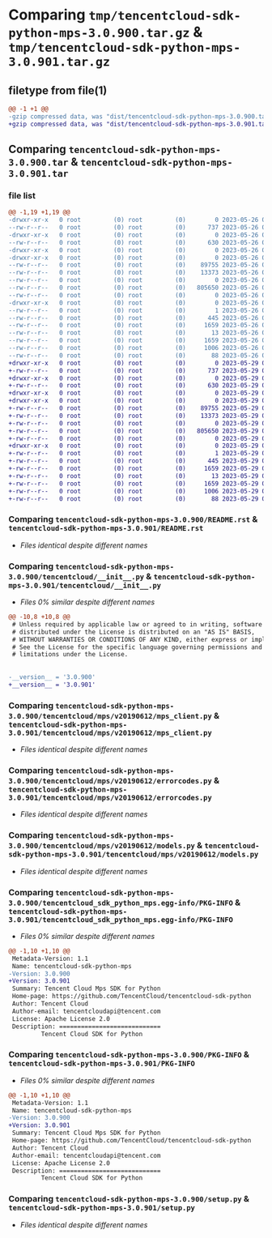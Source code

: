 # Comparing `tmp/tencentcloud-sdk-python-mps-3.0.900.tar.gz` & `tmp/tencentcloud-sdk-python-mps-3.0.901.tar.gz`

## filetype from file(1)

```diff
@@ -1 +1 @@
-gzip compressed data, was "dist/tencentcloud-sdk-python-mps-3.0.900.tar", last modified: Fri May 26 02:23:33 2023, max compression
+gzip compressed data, was "dist/tencentcloud-sdk-python-mps-3.0.901.tar", last modified: Mon May 29 02:32:28 2023, max compression
```

## Comparing `tencentcloud-sdk-python-mps-3.0.900.tar` & `tencentcloud-sdk-python-mps-3.0.901.tar`

### file list

```diff
@@ -1,19 +1,19 @@
-drwxr-xr-x   0 root         (0) root         (0)        0 2023-05-26 02:23:33.000000 tencentcloud-sdk-python-mps-3.0.900/
--rw-r--r--   0 root         (0) root         (0)      737 2023-05-26 02:23:33.000000 tencentcloud-sdk-python-mps-3.0.900/README.rst
-drwxr-xr-x   0 root         (0) root         (0)        0 2023-05-26 02:23:33.000000 tencentcloud-sdk-python-mps-3.0.900/tencentcloud/
--rw-r--r--   0 root         (0) root         (0)      630 2023-05-26 02:23:33.000000 tencentcloud-sdk-python-mps-3.0.900/tencentcloud/__init__.py
-drwxr-xr-x   0 root         (0) root         (0)        0 2023-05-26 02:23:33.000000 tencentcloud-sdk-python-mps-3.0.900/tencentcloud/mps/
-drwxr-xr-x   0 root         (0) root         (0)        0 2023-05-26 02:23:33.000000 tencentcloud-sdk-python-mps-3.0.900/tencentcloud/mps/v20190612/
--rw-r--r--   0 root         (0) root         (0)    89755 2023-05-26 02:23:33.000000 tencentcloud-sdk-python-mps-3.0.900/tencentcloud/mps/v20190612/mps_client.py
--rw-r--r--   0 root         (0) root         (0)    13373 2023-05-26 02:23:33.000000 tencentcloud-sdk-python-mps-3.0.900/tencentcloud/mps/v20190612/errorcodes.py
--rw-r--r--   0 root         (0) root         (0)        0 2023-05-26 02:23:33.000000 tencentcloud-sdk-python-mps-3.0.900/tencentcloud/mps/v20190612/__init__.py
--rw-r--r--   0 root         (0) root         (0)   805650 2023-05-26 02:23:33.000000 tencentcloud-sdk-python-mps-3.0.900/tencentcloud/mps/v20190612/models.py
--rw-r--r--   0 root         (0) root         (0)        0 2023-05-26 02:23:33.000000 tencentcloud-sdk-python-mps-3.0.900/tencentcloud/mps/__init__.py
-drwxr-xr-x   0 root         (0) root         (0)        0 2023-05-26 02:23:33.000000 tencentcloud-sdk-python-mps-3.0.900/tencentcloud_sdk_python_mps.egg-info/
--rw-r--r--   0 root         (0) root         (0)        1 2023-05-26 02:23:33.000000 tencentcloud-sdk-python-mps-3.0.900/tencentcloud_sdk_python_mps.egg-info/dependency_links.txt
--rw-r--r--   0 root         (0) root         (0)      445 2023-05-26 02:23:33.000000 tencentcloud-sdk-python-mps-3.0.900/tencentcloud_sdk_python_mps.egg-info/SOURCES.txt
--rw-r--r--   0 root         (0) root         (0)     1659 2023-05-26 02:23:33.000000 tencentcloud-sdk-python-mps-3.0.900/tencentcloud_sdk_python_mps.egg-info/PKG-INFO
--rw-r--r--   0 root         (0) root         (0)       13 2023-05-26 02:23:33.000000 tencentcloud-sdk-python-mps-3.0.900/tencentcloud_sdk_python_mps.egg-info/top_level.txt
--rw-r--r--   0 root         (0) root         (0)     1659 2023-05-26 02:23:33.000000 tencentcloud-sdk-python-mps-3.0.900/PKG-INFO
--rw-r--r--   0 root         (0) root         (0)     1006 2023-05-26 02:23:33.000000 tencentcloud-sdk-python-mps-3.0.900/setup.py
--rw-r--r--   0 root         (0) root         (0)       88 2023-05-26 02:23:33.000000 tencentcloud-sdk-python-mps-3.0.900/setup.cfg
+drwxr-xr-x   0 root         (0) root         (0)        0 2023-05-29 02:32:28.000000 tencentcloud-sdk-python-mps-3.0.901/
+-rw-r--r--   0 root         (0) root         (0)      737 2023-05-29 02:32:28.000000 tencentcloud-sdk-python-mps-3.0.901/README.rst
+drwxr-xr-x   0 root         (0) root         (0)        0 2023-05-29 02:32:28.000000 tencentcloud-sdk-python-mps-3.0.901/tencentcloud/
+-rw-r--r--   0 root         (0) root         (0)      630 2023-05-29 02:32:28.000000 tencentcloud-sdk-python-mps-3.0.901/tencentcloud/__init__.py
+drwxr-xr-x   0 root         (0) root         (0)        0 2023-05-29 02:32:28.000000 tencentcloud-sdk-python-mps-3.0.901/tencentcloud/mps/
+drwxr-xr-x   0 root         (0) root         (0)        0 2023-05-29 02:32:28.000000 tencentcloud-sdk-python-mps-3.0.901/tencentcloud/mps/v20190612/
+-rw-r--r--   0 root         (0) root         (0)    89755 2023-05-29 02:32:28.000000 tencentcloud-sdk-python-mps-3.0.901/tencentcloud/mps/v20190612/mps_client.py
+-rw-r--r--   0 root         (0) root         (0)    13373 2023-05-29 02:32:28.000000 tencentcloud-sdk-python-mps-3.0.901/tencentcloud/mps/v20190612/errorcodes.py
+-rw-r--r--   0 root         (0) root         (0)        0 2023-05-29 02:32:28.000000 tencentcloud-sdk-python-mps-3.0.901/tencentcloud/mps/v20190612/__init__.py
+-rw-r--r--   0 root         (0) root         (0)   805650 2023-05-29 02:32:28.000000 tencentcloud-sdk-python-mps-3.0.901/tencentcloud/mps/v20190612/models.py
+-rw-r--r--   0 root         (0) root         (0)        0 2023-05-29 02:32:28.000000 tencentcloud-sdk-python-mps-3.0.901/tencentcloud/mps/__init__.py
+drwxr-xr-x   0 root         (0) root         (0)        0 2023-05-29 02:32:28.000000 tencentcloud-sdk-python-mps-3.0.901/tencentcloud_sdk_python_mps.egg-info/
+-rw-r--r--   0 root         (0) root         (0)        1 2023-05-29 02:32:28.000000 tencentcloud-sdk-python-mps-3.0.901/tencentcloud_sdk_python_mps.egg-info/dependency_links.txt
+-rw-r--r--   0 root         (0) root         (0)      445 2023-05-29 02:32:28.000000 tencentcloud-sdk-python-mps-3.0.901/tencentcloud_sdk_python_mps.egg-info/SOURCES.txt
+-rw-r--r--   0 root         (0) root         (0)     1659 2023-05-29 02:32:28.000000 tencentcloud-sdk-python-mps-3.0.901/tencentcloud_sdk_python_mps.egg-info/PKG-INFO
+-rw-r--r--   0 root         (0) root         (0)       13 2023-05-29 02:32:28.000000 tencentcloud-sdk-python-mps-3.0.901/tencentcloud_sdk_python_mps.egg-info/top_level.txt
+-rw-r--r--   0 root         (0) root         (0)     1659 2023-05-29 02:32:28.000000 tencentcloud-sdk-python-mps-3.0.901/PKG-INFO
+-rw-r--r--   0 root         (0) root         (0)     1006 2023-05-29 02:32:28.000000 tencentcloud-sdk-python-mps-3.0.901/setup.py
+-rw-r--r--   0 root         (0) root         (0)       88 2023-05-29 02:32:28.000000 tencentcloud-sdk-python-mps-3.0.901/setup.cfg
```

### Comparing `tencentcloud-sdk-python-mps-3.0.900/README.rst` & `tencentcloud-sdk-python-mps-3.0.901/README.rst`

 * *Files identical despite different names*

### Comparing `tencentcloud-sdk-python-mps-3.0.900/tencentcloud/__init__.py` & `tencentcloud-sdk-python-mps-3.0.901/tencentcloud/__init__.py`

 * *Files 0% similar despite different names*

```diff
@@ -10,8 +10,8 @@
 # Unless required by applicable law or agreed to in writing, software
 # distributed under the License is distributed on an "AS IS" BASIS,
 # WITHOUT WARRANTIES OR CONDITIONS OF ANY KIND, either express or implied.
 # See the License for the specific language governing permissions and
 # limitations under the License.
 
 
-__version__ = '3.0.900'
+__version__ = '3.0.901'
```

### Comparing `tencentcloud-sdk-python-mps-3.0.900/tencentcloud/mps/v20190612/mps_client.py` & `tencentcloud-sdk-python-mps-3.0.901/tencentcloud/mps/v20190612/mps_client.py`

 * *Files identical despite different names*

### Comparing `tencentcloud-sdk-python-mps-3.0.900/tencentcloud/mps/v20190612/errorcodes.py` & `tencentcloud-sdk-python-mps-3.0.901/tencentcloud/mps/v20190612/errorcodes.py`

 * *Files identical despite different names*

### Comparing `tencentcloud-sdk-python-mps-3.0.900/tencentcloud/mps/v20190612/models.py` & `tencentcloud-sdk-python-mps-3.0.901/tencentcloud/mps/v20190612/models.py`

 * *Files identical despite different names*

### Comparing `tencentcloud-sdk-python-mps-3.0.900/tencentcloud_sdk_python_mps.egg-info/PKG-INFO` & `tencentcloud-sdk-python-mps-3.0.901/tencentcloud_sdk_python_mps.egg-info/PKG-INFO`

 * *Files 0% similar despite different names*

```diff
@@ -1,10 +1,10 @@
 Metadata-Version: 1.1
 Name: tencentcloud-sdk-python-mps
-Version: 3.0.900
+Version: 3.0.901
 Summary: Tencent Cloud Mps SDK for Python
 Home-page: https://github.com/TencentCloud/tencentcloud-sdk-python
 Author: Tencent Cloud
 Author-email: tencentcloudapi@tencent.com
 License: Apache License 2.0
 Description: ============================
         Tencent Cloud SDK for Python
```

### Comparing `tencentcloud-sdk-python-mps-3.0.900/PKG-INFO` & `tencentcloud-sdk-python-mps-3.0.901/PKG-INFO`

 * *Files 0% similar despite different names*

```diff
@@ -1,10 +1,10 @@
 Metadata-Version: 1.1
 Name: tencentcloud-sdk-python-mps
-Version: 3.0.900
+Version: 3.0.901
 Summary: Tencent Cloud Mps SDK for Python
 Home-page: https://github.com/TencentCloud/tencentcloud-sdk-python
 Author: Tencent Cloud
 Author-email: tencentcloudapi@tencent.com
 License: Apache License 2.0
 Description: ============================
         Tencent Cloud SDK for Python
```

### Comparing `tencentcloud-sdk-python-mps-3.0.900/setup.py` & `tencentcloud-sdk-python-mps-3.0.901/setup.py`

 * *Files identical despite different names*

